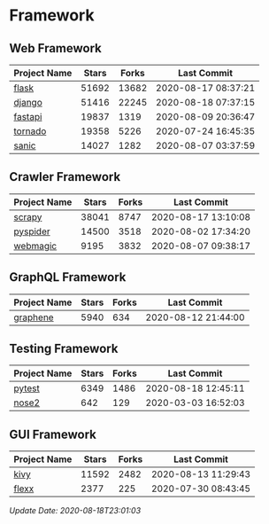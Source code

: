 # Framework

## Web Framework

| Project Name | Stars | Forks | Last Commit |
| ------------ | ----- | ----- | ----------- |
| [flask](https://github.com/pallets/flask) | 51692 | 13682 | 2020-08-17 08:37:21 |
| [django](https://github.com/django/django) | 51416 | 22245 | 2020-08-18 07:37:15 |
| [fastapi](https://github.com/tiangolo/fastapi) | 19837 | 1319 | 2020-08-09 20:36:47 |
| [tornado](https://github.com/tornadoweb/tornado) | 19358 | 5226 | 2020-07-24 16:45:35 |
| [sanic](https://github.com/huge-success/sanic) | 14027 | 1282 | 2020-08-07 03:37:59 |

## Crawler Framework

| Project Name | Stars | Forks | Last Commit |
| ------------ | ----- | ----- | ----------- |
| [scrapy](https://github.com/scrapy/scrapy) | 38041 | 8747 | 2020-08-17 13:10:08 |
| [pyspider](https://github.com/binux/pyspider) | 14500 | 3518 | 2020-08-02 17:34:20 |
| [webmagic](https://github.com/code4craft/webmagic) | 9195 | 3832 | 2020-08-07 09:38:17 |

## GraphQL Framework

| Project Name | Stars | Forks | Last Commit |
| ------------ | ----- | ----- | ----------- |
| [graphene](https://github.com/graphql-python/graphene) | 5940 | 634 | 2020-08-12 21:44:00 |

## Testing Framework

| Project Name | Stars | Forks | Last Commit |
| ------------ | ----- | ----- | ----------- |
| [pytest](https://github.com/pytest-dev/pytest) | 6349 | 1486 | 2020-08-18 12:45:11 |
| [nose2](https://github.com/nose-devs/nose2) | 642 | 129 | 2020-03-03 16:52:03 |

## GUI Framework

| Project Name | Stars | Forks | Last Commit |
| ------------ | ----- | ----- | ----------- |
| [kivy](https://github.com/kivy/kivy) | 11592 | 2482 | 2020-08-13 11:29:43 |
| [flexx](https://github.com/flexxui/flexx) | 2377 | 225 | 2020-07-30 08:43:45 |

*Update Date: 2020-08-18T23:01:03*